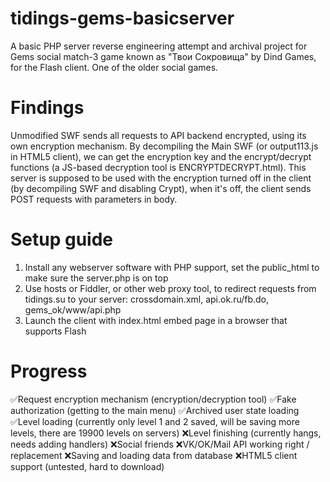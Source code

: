 # tidings-gems-basicserver
A basic PHP server reverse engineering attempt and archival project for Gems social match-3 game known as "Твои Сокровища" by Dind Games, for the Flash client. One of the older social games.
# Findings
Unmodified SWF sends all requests to API backend encrypted, using its own encryption mechanism. By decompiling the Main SWF (or output113.js in HTML5 client), we can get the encryption key and the encrypt/decrypt functions (a JS-based decryption tool is ENCRYPTDECRYPT.html).
This server is supposed to be used with the encryption turned off in the client (by decompiling SWF and disabling Crypt), when it's off, the client sends POST requests with parameters in body.
# Setup guide
1) Install any webserver software with PHP support, set the public_html to make sure the server.php is on top
2) Use hosts or Fiddler, or other web proxy tool, to redirect requests from tidings.su to your server:
   crossdomain.xml, api.ok.ru/fb.do, gems_ok/www/api.php
3) Launch the client with index.html embed page in a browser that supports Flash
# Progress
✅Request encryption mechanism (encryption/decryption tool)
✅Fake authorization (getting to the main menu)
✅Archived user state loading
✅Level loading (currently only level 1 and 2 saved, will be saving more levels, there are 19900 levels on servers)
❌Level finishing (currently hangs, needs adding handlers)
❌Social friends
❌VK/OK/Mail API working right / replacement
❌Saving and loading data from database
❌HTML5 client support (untested, hard to download)
